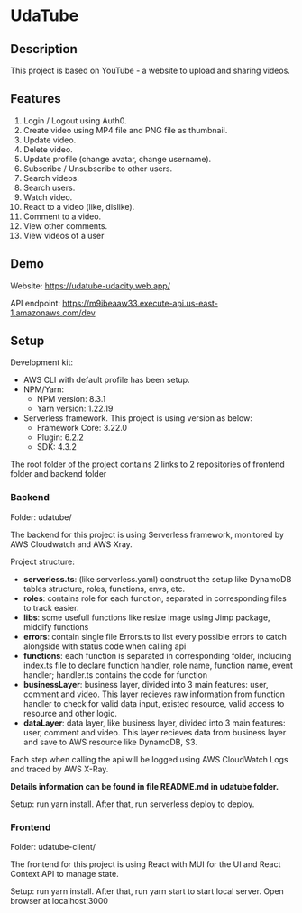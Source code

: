 # UdaTube

## Description
This project is based on YouTube - a website to upload and sharing videos.

## Features
1. Login / Logout using Auth0.
2. Create video using MP4 file and PNG file as thumbnail.
3. Update video.
4. Delete video.
5. Update profile (change avatar, change username).
6. Subscribe / Unsubscribe to other users.
7. Search videos.
8. Search users.
9. Watch video.
10. React to a video (like, dislike).
11. Comment to a video.
12. View other comments.
13. View videos of a user

## Demo

Website: https://udatube-udacity.web.app/

API endpoint: https://m9ibeaaw33.execute-api.us-east-1.amazonaws.com/dev

## Setup

Development kit:
* AWS CLI with default profile has been setup.
* NPM/Yarn:
  * NPM version: 8.3.1
  * Yarn version: 1.22.19
* Serverless framework. This project is using version as below:
  * Framework Core: 3.22.0
  * Plugin: 6.2.2
  * SDK: 4.3.2

The root folder of the project contains 2 links to 2 repositories of frontend folder and backend folder

### Backend

Folder: udatube/

The backend for this project is using Serverless framework, monitored by AWS Cloudwatch and AWS Xray.

Project structure:

* **serverless.ts**: (like serverless.yaml) construct the setup like DynamoDB tables structure, roles, functions, envs, etc.
* **roles**: contains role for each function, separated in corresponding files to track easier.
* **libs**: some usefull functions like resize image using Jimp package, middify functions
* **errors**: contain single file Errors.ts to list every possible errors to catch alongside with status code when calling api
* **functions**: each function is separated in corresponding folder, including index.ts file to declare function handler, role name, function name, event handler; handler.ts contains the code for function
* **businessLayer**: business layer, divided into 3 main features: user, comment and video. This layer recieves raw information from function handler to check for valid data input, existed resource, valid access to resource and other logic.
* **dataLayer**: data layer, like business layer, divided into 3 main features: user, comment and video. This layer recieves data from business layer and save to AWS resource like DynamoDB, S3.

Each step when calling the api will be logged using AWS CloudWatch Logs and traced by AWS X-Ray.

**Details information can be found in file README.md in udatube folder.**

Setup: run yarn install. After that, run serverless deploy to deploy.


### Frontend

Folder: udatube-client/

The frontend for this project is using React with MUI for the UI and React Context API to manage state.

Setup: run yarn install. After that, run yarn start to start local server. Open browser at localhost:3000
